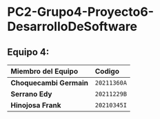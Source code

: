 # PC2-Grupo4-Proyecto6-DesarrolloDeSoftware

## Equipo 4:

| Miembro del Equipo | Codigo |
| :----------------- | :-------------------- |
| **Choquecambi Germain** | `20211360A` |
| **Serrano Edy** | `20211229B` | 
| **Hinojosa Frank** | `20210345I`  | 